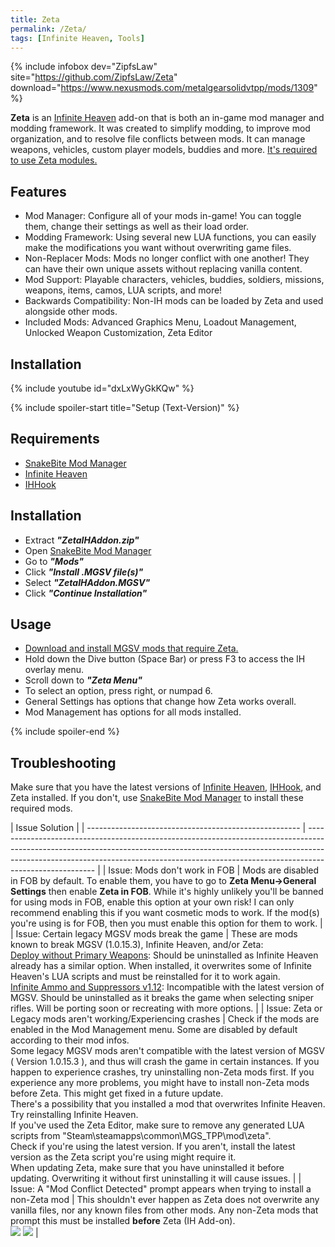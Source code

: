```yaml
---
title: Zeta
permalink: /Zeta/
tags: [Infinite Heaven, Tools]
---
```


{% include infobox dev="ZipfsLaw" site="https://github.com/ZipfsLaw/Zeta" download="https://www.nexusmods.com/metalgearsolidvtpp/mods/1309" %}

**Zeta** is an [Infinite Heaven](/Infinite_Heaven "wikilink") add-on that is both an in-game mod manager and modding framework. It was created to simplify modding, to improve mod organization, and to resolve file conflicts between mods. 
It can manage weapons, vehicles, custom player models, buddies and more. [It's required to use Zeta modules.](https://www.nexusmods.com/metalgearsolidvtpp/search/?search_description=Zeta)

## Features

  - Mod Manager: Configure all of your mods in-game! You can toggle them, change their settings as well as their load order.
  - Modding Framework: Using several new LUA functions, you can easily make the modifications you want without overwriting game files.
  - Non-Replacer Mods: Mods no longer conflict with one another! They can have their own unique assets without replacing vanilla content.
  - Mod Support: Playable characters, vehicles, buddies, soldiers, missions, weapons, items, camos, LUA scripts, and more!
  - Backwards Compatibility: Non-IH mods can be loaded by Zeta and used alongside other mods.
  - Included Mods: Advanced Graphics Menu, Loadout Management, Unlocked Weapon Customization, Zeta Editor

## Installation

{% include youtube id="dxLxWyGkKQw" %}

{% include spoiler-start title="Setup (Text-Version)" %}

## Requirements

  - [SnakeBite Mod Manager](/SnakeBite_Mod_Manager "wikilink")
  - [Infinite Heaven](/Infinite_Heaven "wikilink")
  - [IHHook](/IHHook "wikilink")

## Installation

  - Extract ***"ZetaIHAddon.zip"***
  - Open [SnakeBite Mod Manager](https://www.nexusmods.com/metalgearsolidvtpp/mods/106)
  - Go to ***"Mods"***
  - Click ***"Install .MGSV file(s)"***
  - Select ***"ZetaIHAddon.MGSV"***
  - Click ***"Continue Installation"***

## Usage

  - [Download and install MGSV mods that require Zeta.](https://www.nexusmods.com/metalgearsolidvtpp/search/?search_description=Zeta)
  - Hold down the Dive button (Space Bar) or press F3 to access the IH overlay menu.
  - Scroll down to ***"Zeta Menu"***
  - To select an option, press right, or numpad 6.
  - General Settings has options that change how Zeta works overall.
  - Mod Management has options for all mods installed.
    
{% include spoiler-end %}

## Troubleshooting

Make sure that you have the latest versions of [Infinite Heaven](/Infinite_Heaven "wikilink"), [IHHook](/IHHook "wikilink"), and Zeta installed. If you don't, use [SnakeBite Mod Manager](/SnakeBite_Mod_Manager "wikilink") to install these required mods.

| Issue                                                Solution                                                                                                                                                                                                                                                            |
| ----------------------------------------------------- | ------------------------------------------------------------------------------------------------------------------------------------------------------------------------------------------------------------------------------------------------------------------- |
| Issue: Mods don't work in FOB | Mods are disabled in FOB by default. To enable them, you have to go to **Zeta Menu->General Settings** then enable **Zeta in FOB**. While it's highly unlikely you'll be banned for using mods in FOB, enable this option at your own risk! I can only recommend enabling this if you want cosmetic mods to work. If the mod(s) you're using is for FOB, then you must enable this option for them to work. | 
| Issue: Certain legacy MGSV mods break the game | These are mods known to break MGSV (1.0.15.3), Infinite Heaven, and/or Zeta:<br/>[Deploy without Primary Weapons](https://www.nexusmods.com/metalgearsolidvtpp/mods/510):﻿ Should be uninstalled as Infinite Heaven already has a similar option. When installed, it overwrites some of Infinite Heaven's LUA scripts and must be reinstalled for it to work again.<br/>[Infinite Ammo and Suppressors v1.12](https://www.nexusmods.com/metalgearsolidvtpp/mods/291):  Incompatible with the latest version of MGSV. Should be uninstalled as it breaks the game when selecting sniper rifles. Will be porting soon or recreating with more options. | 
| Issue: Zeta or Legacy mods aren't working/Experiencing crashes | Check if the mods are enabled in the Mod Management menu. Some are disabled by default according to their mod infos. <br/> Some legacy MGSV mods aren't compatible with the latest version of MGSV ( Version 1.0.15.3 ), and thus will crash the game in certain instances. If you happen to experience crashes, try uninstalling non-Zeta mods first. If you experience any more problems, you might have to install non-Zeta mods before Zeta. This might get fixed in a future update.  <br/> There's a possibility that you installed a mod that overwrites Infinite Heaven. Try reinstalling Infinite Heaven.﻿ <br/> If you've used the Zeta Editor, make sure to remove any generated LUA scripts from "Steam\steamapps\common\MGS_TPP\mod\zeta". <br/> Check if you're using the latest version. If you aren't, install the latest version as the Zeta script you're using might require it. <br/> When updating Zeta, make sure that you have uninstalled it before updating. Overwriting it without first uninstalling it will cause issues. |
| Issue: A "Mod Conflict Detected" prompt appears when trying to install a non-Zeta mod | This shouldn't ever happen as Zeta does not overwrite any vanilla files, nor any known files from other mods. Any non-Zeta mods that prompt this must be installed **before** Zeta (IH Add-on).<br/> ![](https://zipfslaw.github.io/ZetaDocs/img/conflict.png) ![](https://zipfslaw.github.io/ZetaDocs/img/conflictfix.png) |
